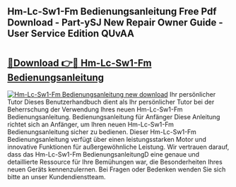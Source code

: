 ## Hm-Lc-Sw1-Fm Bedienungsanleitung Free Pdf Download - Part-ySJ New Repair Owner Guide - User Service Edition QUvAA

# <h2><a href="http://df00f56.blite.top/?on=Hm-Lc-Sw1-Fm+Bedienungsanleitung">🔗Download 👉🔴 Hm-Lc-Sw1-Fm Bedienungsanleitung</a></h2>

[![Hm-Lc-Sw1-Fm Bedienungsanleitung new download](https://i.imgur.com/lujVjoI.png)](http://df00f56.blite.top/?on=Hm-Lc-Sw1-Fm+Bedienungsanleitung)
Ihr persönlicher Tutor Dieses Benutzerhandbuch dient als Ihr persönlicher Tutor bei der Beherrschung der Verwendung Ihres neuen Hm-Lc-Sw1-Fm Bedienungsanleitung. Bedienungsanleitung für Anfänger Diese Anleitung richtet sich an Anfänger, um Ihren neuen Hm-Lc-Sw1-Fm Bedienungsanleitung sicher zu bedienen. Dieser Hm-Lc-Sw1-Fm Bedienungsanleitung verfügt über einen leistungsstarken Motor und innovative Funktionen für außergewöhnliche Leistung. Wir vertrauen darauf, dass das Hm-Lc-Sw1-Fm BedienungsanleitungD eine genaue und detaillierte Ressource für Ihre Bemühungen war, die Besonderheiten Ihres neuen Geräts kennenzulernen. Bei Fragen oder Bedenken wenden Sie sich bitte an unser Kundendienstteam.
